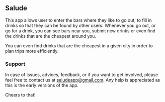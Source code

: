 ## Salude
This app allows user to enter the bars where they like to go out, to fill in drinks so that they can be found by other users. 
Whenever you go out, or go for a drink, you can see bars near you, submit new drinks or even find the drinks that are the cheapest around you.

You can even find drinks that are the cheapest in a given city in order to plan trips more efficiently. 

### Support
In case of issues, advices, feedback, or if you want to get involved, please feel free to contact us at saludeapp@gmail.com.
Any help is appreciated as this is the early versions of the app.

Cheers to that!
